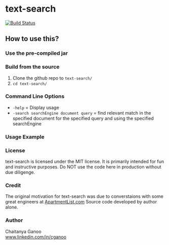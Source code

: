 # text-search

[![Build Status](https://travis-ci.org/cganoo/text-search.svg?branch=master)](https://travis-ci.org/cganoo/text-search)

## How to use this?

### Use the pre-compiled jar

### Build from the source

1. Clone the github repo to `text-search/`
2. `cd text-search/`


### Command Line Options

* `-help` = Display usage
* `-search searchEngine document query` = find relevant match in the specified document for the specified query and using the specified searchEngine

### Usage Example

### License

text-search is licensed under the MIT license. It is primarily intended for fun and instructive purposes.
Do NOT use the code here in production without due diligenge.

### Credit

The original motivation for text-search was due to converstaions with some great engineers at [ApartmentList.com](https://www.apartmentlist.com)
Source code developed by author alone.

### Author

Chaitanya Ganoo  
www.linkedin.com/in/cganoo
